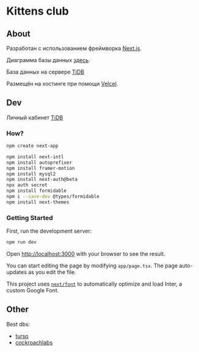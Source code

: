 # Kittens club

## About

Разработан с использованием фреймворка [Next.js](https://nextjs.org/).

Диаграмма базы данных [здесь](https://dbdiagram.io/d/kittens-club-6669ca06a179551be6b81380).

База данных на сервере [TiDB](https://www.pingcap.com/)

Размещён на хостинге при помощи [Velcel](https://vercel.com).

## Dev

Личный кабинет [TiDB](https://tidbcloud.com/console/clusters/10066201494960421752/overview?orgId=1372813089209231409&projectId=1372813089454548684)

### How?

```bash
npm create next-app
```

```bash
npm install next-intl
npm install autoprefixer
npm install framer-motion
npm install mysql2
npm install next-auth@beta
npx auth secret
npm install formidable
npm i --save-dev @types/formidable
npm install next-themes
```

### Getting Started

First, run the development server:

```bash
npm run dev
```

Open [http://localhost:3000](http://localhost:3000) with your browser to see the result.

You can start editing the page by modifying `app/page.tsx`. The page auto-updates as you edit the file.

This project uses [`next/font`](https://nextjs.org/docs/basic-features/font-optimization) to automatically optimize and load Inter, a custom Google Font.

## Other

Best dbs:

- [turso](https://turso.tech/app)
- [cockroachlabs](https://cockroachlabs.com/pricing/)
